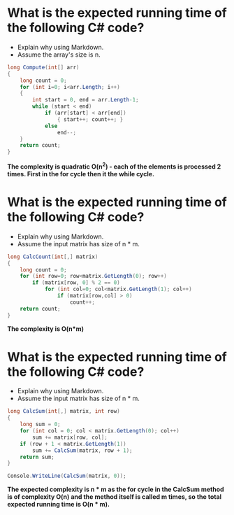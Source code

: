 # What is the expected running time of the following C# code?

* Explain why using Markdown.
* Assume the array's size is n.

```c#
long Compute(int[] arr)
{
    long count = 0;
    for (int i=0; i<arr.Length; i++)
    {
        int start = 0, end = arr.Length-1;
        while (start < end)
            if (arr[start] < arr[end])
                { start++; count++; }
            else 
                end--;
    }
    return count;
}
```

**The complexity is quadratic O(n<sup>2</sup>) - each of the elements is processed 2 times. First in the for cycle then it the while cycle.**


# What is the expected running time of the following C# code?

* Explain why using Markdown.
* Assume the input matrix has size of n * m.

```c#
long CalcCount(int[,] matrix)
{
    long count = 0;
    for (int row=0; row<matrix.GetLength(0); row++)
        if (matrix[row, 0] % 2 == 0)
            for (int col=0; col<matrix.GetLength(1); col++)
                if (matrix[row,col] > 0)
                    count++;
    return count;
}
```

**The complexity is O(n*m)**


# What is the expected running time of the following C# code?

* Explain why using Markdown.
* Assume the input matrix has size of n * m.

```c#
long CalcSum(int[,] matrix, int row)
{
    long sum = 0;
    for (int col = 0; col < matrix.GetLength(0); col++) 
        sum += matrix[row, col];
    if (row + 1 < matrix.GetLength(1)) 
        sum += CalcSum(matrix, row + 1);
    return sum;
}

Console.WriteLine(CalcSum(matrix, 0));
```

**The expected complexity is n * m as the for cycle in the CalcSum method is of complexity O(n) and the method itself is called m times, so the total expected running time is O(n * m).**

